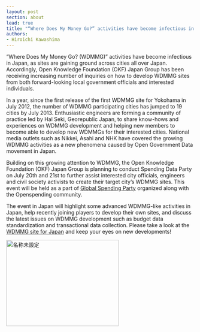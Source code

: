 ```yaml
---
layout: post
section: about
lead: true
title: "“Where Does My Money Go?” activities have become infectious in Japan"
authors:
- Hiroichi Kawashima
---
```

<p dir="ltr">“Where Does My Money Go? (WDMMG)” activities have become infectious in Japan, as sites are gaining ground across cities all over Japan. Accordingly, Open Knowledge Foundation (OKF) Japan Group has been receiving increasing number of inquiries on how to develop WDMMG sites from both forward-looking local government officials and interested individuals.

<p dir="ltr">In a year, since the first release of the first WDMMG site for Yokohama in July 2012, the number of WDMMG participating cities has jumped to 19 cities by July 2013. Enthusiastic engineers are forming a community of practice led by Hal Seki, Georepublic Japan, to share know-hows and experiences on WDMMG development and helping new members to become able to develop new WDMMGs for their interested cities. National media outlets such as Nikkei, Asahi and NHK have covered the growing WDMMG activities as a new phenomena caused by Open Government Data movement in Japan.

Building on this growing attention to WDMMG, the Open Knowledge Foundation (OKF) Japan Group is planning to conduct Spending Data Party on July 20th and 21st to further assist interested city officials, engineers and civil society activists to create their target city’s WDMMG sites. This event will be held as a part of <a href="http://blog.openspending.org/2013/06/30/spending-data-party-announce/">Global Spending Party</a> organized along with the Openspending community.

The event in Japan will highlight some advanced WDMMG-like activities in Japan, help recently joining players to develop their own sites, and discuss the latest issues on WDMMG development such as budget data standardization and transactional data collection. Please take a look at the <a href="http://spending.jp/">WDMMG site for Japan</a> and keep your eyes on new developments!

<a href="{{ site.baseurl }}/img/blog/2013/07/jpg"><img class="alignnone size-medium wp-image-411" src="http://blog.openspending.org/files/2013/07/名称未設定-300x230.jpg" alt="名称未設定" width="300" height="230" /></a>

